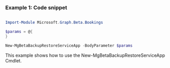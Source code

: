 ### Example 1: Code snippet

```powershell

Import-Module Microsoft.Graph.Beta.Bookings

$params = @{
}

New-MgBetaBackupRestoreServiceApp -BodyParameter $params

```
This example shows how to use the New-MgBetaBackupRestoreServiceApp Cmdlet.

